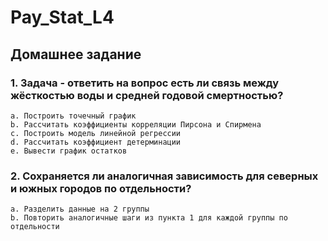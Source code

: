 # Pay_Stat_L4
## Домашнее задание
### 1. Задача - ответить на вопрос есть ли связь между жёсткостью воды и средней годовой смертностью?
    a. Построить точечный график
    b. Рассчитать коэффициенты корреляции Пирсона и Спирмена
    c. Построить модель линейной регрессии
    d. Рассчитать коэффициент детерминации
    e. Вывести график остатков
### 2. Сохраняется ли аналогичная зависимость для северных и южных городов по отдельности?
    a. Разделить данные на 2 группы
    b. Повторить аналогичные шаги из пункта 1 для каждой группы по отдельности

